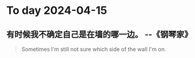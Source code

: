 
# To day 2024-04-15


## 有时候我不确定自己是在墙的哪一边。 --《钢琴家》
> Sometimes I'm still not sure which side of the wall I'm on.

    